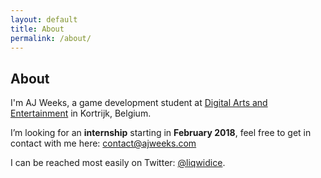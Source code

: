 ```yaml
---
layout: default
title: About
permalink: /about/
---
```


## About

I'm AJ Weeks, a game development student at [Digital Arts and Entertainment](http://digitalartsandentertainment.be/) in Kortrijk, Belgium.

I’m looking for an **internship** starting in **February 2018**, feel free to get in contact with me here: [contact@ajweeks.com](mailto:contact@ajweeks.com)

I can be reached most easily on Twitter: [<i class="icon fa fa-twitter" aria-hidden="true" style="color: #222"></i> @liqwidice](http://twitter.com/liqwidice).

<!-- If you enjoy any of my (free) games and are feeling generous, I would greatly appreciate any donations.

<br />
<div style="text-align: center">
    <form action="https://www.paypal.com/cgi-bin/webscr" method="post" target="_top">
        <input type="hidden" name="cmd" value="_s-xclick">
        <input type="hidden" name="hosted_button_id" value="2PJLJXJ9U63KU">
        <input type="image" src="https://www.paypalobjects.com/en_US/i/btn/btn_donateCC_LG.gif" border="0" name="submit" alt="PayPal - The safer, easier way to pay online!">
        <img alt="" border="0" src="https://www.paypalobjects.com/en_US/i/scr/pixel.gif" width="1" height="1">
    </form>
<div>
<br />

Thanks so much
-->
